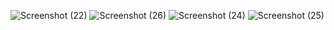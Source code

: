 ![Screenshot (22)](https://user-images.githubusercontent.com/89903372/201745506-d44d2d3f-d01c-45ac-8977-c447f6349e22.png)
![Screenshot (26)](https://user-images.githubusercontent.com/89903372/201745529-844f1ab8-0db3-4d23-b3a9-4f93be40372d.png)
![Screenshot (24)](https://user-images.githubusercontent.com/89903372/201745537-958e2870-8ee8-4e16-98dc-99c2666788b4.png)
![Screenshot (25)](https://user-images.githubusercontent.com/89903372/201745548-a07c0407-d945-45df-9a67-dfdb9f73fb94.png)
